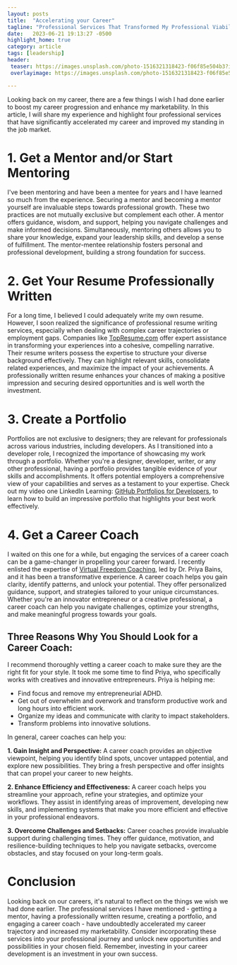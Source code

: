```yaml
---
layout: posts
title:  "Accelerating your Career"
tagline: "Professional Services That Transformed My Professional Viability"
date:   2023-06-21 19:13:27 -0500
highlight_home: true
category: article
tags: [leadership]
header:
 teaser: https://images.unsplash.com/photo-1516321318423-f06f85e504b3?ixlib=rb-4.0.3&ixid=M3wxMjA3fDB8MHxwaG90by1wYWdlfHx8fGVufDB8fHx8fA%3D%3D&auto=format&fit=crop&w=2970&q=80
 overlayimage: https://images.unsplash.com/photo-1516321318423-f06f85e504b3?ixlib=rb-4.0.3&ixid=M3wxMjA3fDB8MHxwaG90by1wYWdlfHx8fGVufDB8fHx8fA%3D%3D&auto=format&fit=crop&w=2970&q=80

---
```

Looking back on my career, there are a few things I wish I had done earlier to boost my career progression and enhance my marketability. In this article, I will share my experience and highlight four professional services that have significantly accelerated my career and improved my standing in the job market.

# 1. Get a Mentor and/or Start Mentoring
I've been mentoring and have been a mentee for years and I have learned so much from the experience. Securing a mentor and becoming a mentor yourself are invaluable steps towards professional growth.  These two practices are not mutually exclusive but complement each other. A mentor offers guidance, wisdom, and support, helping you navigate challenges and make informed decisions. Simultaneously, mentoring others allows you to share your knowledge, expand your leadership skills, and develop a sense of fulfillment. The mentor-mentee relationship fosters personal and professional development, building a strong foundation for success.

# 2. Get Your Resume Professionally Written
For a long time, I believed I could adequately write my own resume. However, I soon realized the significance of professional resume writing services, especially when dealing with complex career trajectories or employment gaps. Companies like [TopResume.com](http://topresume.com) offer expert assistance in transforming your experiences into a cohesive, compelling narrative. Their resume writers possess the expertise to structure your diverse background effectively. They can highlight relevant skills, consolidate related experiences, and maximize the impact of your achievements. A professionally written resume enhances your chances of making a positive impression and securing desired opportunities and is well worth the investment.

# 3. Create a Portfolio
Portfolios are not exclusive to designers; they are relevant for professionals across various industries, including developers. As I transitioned into a developer role, I recognized the importance of showcasing my work through a portfolio. Whether you're a designer, developer, writer, or any other professional, having a portfolio provides tangible evidence of your skills and accomplishments. It offers potential employers a comprehensive view of your capabilities and serves as a testament to your expertise. Check out my video one LinkedIn Learning: [GitHub Portfolios for Developers](), to learn how to build an impressive portfolio that highlights your best work effectively.

# 4. Get a Career Coach
I waited on this one for a while, but engaging the services of a career coach can be a game-changer in propelling your career forward. I recently enlisted the expertise of [Virtual Freedom Coaching](http://www.vfcoaching.com), led by Dr. Priya Bains, and it has been a transformative experience. A career coach helps you gain clarity, identify patterns, and unlock your potential. They offer personalized guidance, support, and strategies tailored to your unique circumstances. Whether you're an innovator entrepreneur or a creative professional, a career coach can help you navigate challenges, optimize your strengths, and make meaningful progress towards your goals. 

## Three Reasons Why You Should Look for a Career Coach:
I recommend thoroughly vetting a career coach to make sure they are the right fit for your style. It took me some time to find Priya, who specifically works with creatives and innovative entrepreneurs. Priya is helping me:

* Find focus and remove my entrepreneurial ADHD.
* Get out of overwhelm and overwork and transform productive work and long hours into efficient work.
* Organize my ideas and communicate with clarity to impact stakeholders.
* Transform problems into innovative solutions.

In general, career coaches can help you:

**1. Gain Insight and Perspective:** A career coach provides an objective viewpoint, helping you identify blind spots, uncover untapped potential, and explore new possibilities. They bring a fresh perspective and offer insights that can propel your career to new heights.

**2. Enhance Efficiency and Effectiveness:** A career coach helps you streamline your approach, refine your strategies, and optimize your workflows. They assist in identifying areas of improvement, developing new skills, and implementing systems that make you more efficient and effective in your professional endeavors.

**3. Overcome Challenges and Setbacks:** Career coaches provide invaluable support during challenging times. They offer guidance, motivation, and resilience-building techniques to help you navigate setbacks, overcome obstacles, and stay focused on your long-term goals.

# Conclusion
Looking back on our careers, it's natural to reflect on the things we wish we had done earlier. The professional services I have mentioned - getting a mentor, having a professionally written resume, creating a portfolio, and engaging a career coach - have undoubtedly accelerated my career trajectory and increased my marketability. Consider incorporating these services into your professional journey and unlock new opportunities and possibilities in your chosen field. Remember, investing in your career development is an investment in your own success.